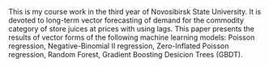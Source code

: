 This is my course work in the third year of Novosibirsk State University.
It is devoted to long-term vector forecasting of demand for the commodity category of store juices at prices with using lags.
This paper presents the results of vector forms of the following machine learning models: Poisson regression, Negative-Binomial II regression, Zero-Inflated Poisson regression, Random Forest, Gradient Boosting Desicion Trees (GBDT).